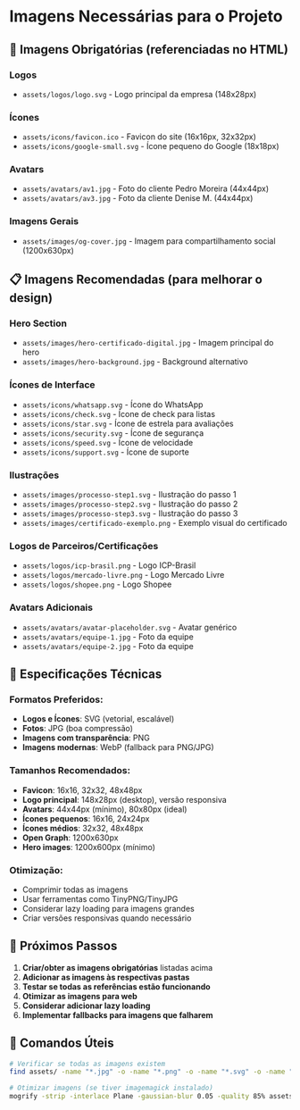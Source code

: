 # Imagens Necessárias para o Projeto

## 🚨 Imagens Obrigatórias (referenciadas no HTML)

### Logos
- `assets/logos/logo.svg` - Logo principal da empresa (148x28px)

### Ícones
- `assets/icons/favicon.ico` - Favicon do site (16x16px, 32x32px)
- `assets/icons/google-small.svg` - Ícone pequeno do Google (18x18px)

### Avatars
- `assets/avatars/av1.jpg` - Foto do cliente Pedro Moreira (44x44px)
- `assets/avatars/av3.jpg` - Foto da cliente Denise M. (44x44px)

### Imagens Gerais
- `assets/images/og-cover.jpg` - Imagem para compartilhamento social (1200x630px)

## 📋 Imagens Recomendadas (para melhorar o design)

### Hero Section
- `assets/images/hero-certificado-digital.jpg` - Imagem principal do hero
- `assets/images/hero-background.jpg` - Background alternativo

### Ícones de Interface
- `assets/icons/whatsapp.svg` - Ícone do WhatsApp
- `assets/icons/check.svg` - Ícone de check para listas
- `assets/icons/star.svg` - Ícone de estrela para avaliações
- `assets/icons/security.svg` - Ícone de segurança
- `assets/icons/speed.svg` - Ícone de velocidade
- `assets/icons/support.svg` - Ícone de suporte

### Ilustrações
- `assets/images/processo-step1.svg` - Ilustração do passo 1
- `assets/images/processo-step2.svg` - Ilustração do passo 2
- `assets/images/processo-step3.svg` - Ilustração do passo 3
- `assets/images/certificado-exemplo.png` - Exemplo visual do certificado

### Logos de Parceiros/Certificações
- `assets/logos/icp-brasil.png` - Logo ICP-Brasil
- `assets/logos/mercado-livre.png` - Logo Mercado Livre
- `assets/logos/shopee.png` - Logo Shopee

### Avatars Adicionais
- `assets/avatars/avatar-placeholder.svg` - Avatar genérico
- `assets/avatars/equipe-1.jpg` - Foto da equipe
- `assets/avatars/equipe-2.jpg` - Foto da equipe

## 🎨 Especificações Técnicas

### Formatos Preferidos:
- **Logos e Ícones**: SVG (vetorial, escalável)
- **Fotos**: JPG (boa compressão)
- **Imagens com transparência**: PNG
- **Imagens modernas**: WebP (fallback para PNG/JPG)

### Tamanhos Recomendados:
- **Favicon**: 16x16, 32x32, 48x48px
- **Logo principal**: 148x28px (desktop), versão responsiva
- **Avatars**: 44x44px (mínimo), 80x80px (ideal)
- **Ícones pequenos**: 16x16, 24x24px
- **Ícones médios**: 32x32, 48x48px
- **Open Graph**: 1200x630px
- **Hero images**: 1200x600px (mínimo)

### Otimização:
- Comprimir todas as imagens
- Usar ferramentas como TinyPNG/TinyJPG
- Considerar lazy loading para imagens grandes
- Criar versões responsivas quando necessário

## 📝 Próximos Passos

1. **Criar/obter as imagens obrigatórias** listadas acima
2. **Adicionar as imagens às respectivas pastas**
3. **Testar se todas as referências estão funcionando**
4. **Otimizar as imagens para web**
5. **Considerar adicionar lazy loading**
6. **Implementar fallbacks para imagens que falharem**

## 🔧 Comandos Úteis

```bash
# Verificar se todas as imagens existem
find assets/ -name "*.jpg" -o -name "*.png" -o -name "*.svg" -o -name "*.ico"

# Otimizar imagens (se tiver imagemagick instalado)
mogrify -strip -interlace Plane -gaussian-blur 0.05 -quality 85% assets/images/*.jpg
```
